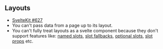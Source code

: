 ## Layouts

- [SvelteKit #627](https://github.com/sveltejs/kit/issues/627)
- You can't pass data from a page up to its layout.
- You can't fully treat layouts as a svelte component because they don't support features like: [named slots](https://svelte.dev/tutorial/named-slots), [slot fallbacks](https://svelte.dev/tutorial/slot-fallbacks), [optional slots](https://svelte.dev/tutorial/optional-slots), [slot props](https://svelte.dev/tutorial/slot-props) etc.
